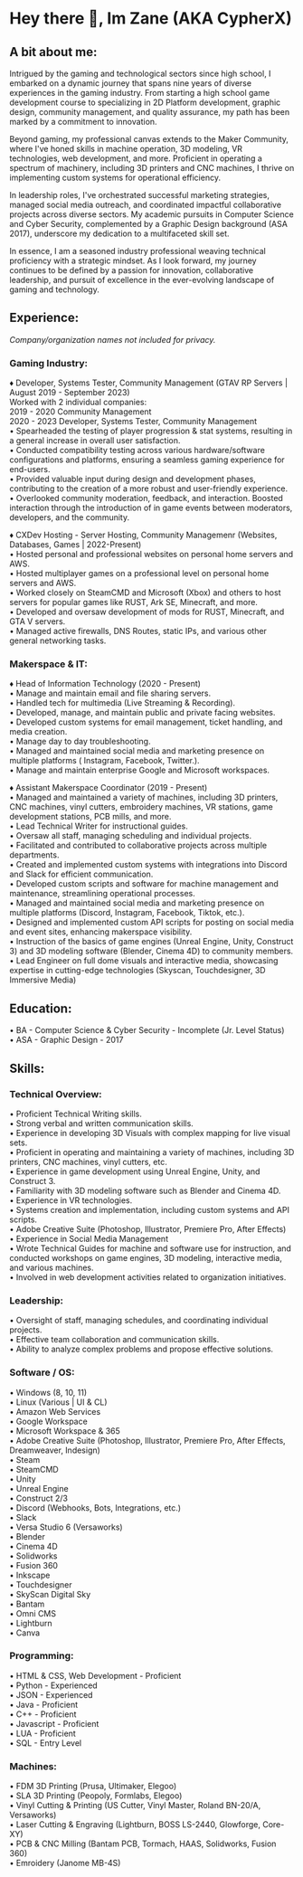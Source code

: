 # Hey there 👋, Im Zane (AKA CypherX)
##  A bit about me:
Intrigued by the gaming and technological sectors since high school, I embarked on a dynamic journey that spans nine years of diverse experiences in the gaming industry. From starting a high school game development course to specializing in 2D Platform development, graphic design, community management, and quality assurance, my path has been marked by a commitment to innovation.

Beyond gaming, my professional canvas extends to the Maker Community, where I've honed skills in machine operation, 3D modeling, VR technologies, web development, and more. Proficient in operating a spectrum of machinery, including 3D printers and CNC machines, I thrive on implementing custom systems for operational efficiency.

In leadership roles, I've orchestrated successful marketing strategies, managed social media outreach, and coordinated impactful collaborative projects across diverse sectors. My academic pursuits in Computer Science and Cyber Security, complemented by a Graphic Design background (ASA 2017), underscore my dedication to a multifaceted skill set.

In essence, I am a seasoned industry professional weaving technical proficiency with a strategic mindset. As I look forward, my journey continues to be defined by a passion for innovation, collaborative leadership, and pursuit of excellence in the ever-evolving landscape of gaming and technology.

## Experience:
*Company/organization names not included for privacy.*
### Gaming Industry:
♦ Developer, Systems Tester, Community Management (GTAV RP Servers | August 2019 - September 2023) <br />
  Worked with 2 individual companies: <br />
  2019 - 2020 Community Management  <br />
  2020 - 2023 Developer, Systems Tester, Community Management <br />
    • Spearheaded the testing of player progression & stat systems, resulting in a general increase in overall user satisfaction. <br />
    • Conducted compatibility testing across various hardware/software configurations and platforms, ensuring a seamless gaming experience for end-users. <br />
    • Provided valuable input during design and development phases, contributing to the creation of a more robust and user-friendly experience. <br />
    • Overlooked community moderation, feedback, and interaction. Boosted interaction through the introduction of in game events between moderators, developers, and the community. <br />

♦ CXDev Hosting - Server Hosting, Community Managemenr (Websites, Databases, Games | 2022-Present) <br />
• Hosted personal and professional websites on personal home servers and AWS. <br />
• Hosted multiplayer games on a professional level on personal home servers and AWS. <br />
• Worked closely on SteamCMD and Microsoft (Xbox) and others to host servers for popular games like RUST, Ark SE, Minecraft, and more. <br />
• Developed and oversaw development of mods for RUST, Minecraft, and GTA V servers. <br />
• Managed active firewalls, DNS Routes, static IPs, and various other general networking tasks. <br />


### Makerspace & IT:
♦ Head of Information Technology (2020 - Present) <br />
• Manage and maintain email and file sharing servers. <br />
• Handled tech for multimedia (Live Streaming & Recording). <br />
• Developed, manage, and maintain public and private facing websites. <br />
• Developed custom systems for email management, ticket handling, and media creation. <br />
• Manage day to day troubleshooting. <br />
• Managed and maintained social media and marketing presence on multiple platforms ( Instagram, Facebook, Twitter.). <br />
• Manage and maintain enterprise Google and Microsoft workspaces. <br />

♦ Assistant Makerspace Coordinator (2019 - Present) <br />
• Managed and maintained a variety of machines, including 3D printers, CNC machines, vinyl cutters, embroidery machines, VR stations, game development stations, PCB mills, and more. <br />
• Lead Technical Writer for instructional guides. <br />
• Oversaw all staff, managing scheduling and individual projects. <br />
• Facilitated and contributed to collaborative projects across multiple departments. <br />
• Created and implemented custom systems with integrations into Discord and Slack for efficient communication. <br />
• Developed custom scripts and software for machine management and maintenance, streamlining operational processes. <br />
• Managed and maintained social media and marketing presence on multiple platforms (Discord, Instagram, Facebook, Tiktok, etc.). <br />
• Designed and implemented custom API scripts for posting on social media and event sites, enhancing makerspace visibility. <br />
• Instruction of the basics of game engines (Unreal Engine, Unity, Construct 3) and 3D modeling software (Blender, Cinema 4D) to community members. <br />
• Lead Engineer on full dome visuals and interactive media, showcasing expertise in cutting-edge technologies (Skyscan, Touchdesigner, 3D Immersive Media) <br />

## Education:
• BA - Computer Science & Cyber Security - Incomplete (Jr. Level Status) <br />
• ASA - Graphic Design - 2017 <br />

## Skills:
### Technical Overview:
• Proficient Technical Writing skills. <br />
• Strong verbal and written communication skills. <br />
• Experience in developing 3D Visuals with complex mapping for live visual sets. <br />
• Proficient in operating and maintaining a variety of machines, including 3D printers, CNC machines, vinyl cutters, etc. <br />
• Experience in game development using Unreal Engine, Unity, and Construct 3. <br />
• Familiarity with 3D modeling software such as Blender and Cinema 4D. <br />
• Experience in VR technologies. <br />
• Systems creation and implementation, including custom systems and API scripts. <br />
• Adobe Creative Suite (Photoshop, Illustrator, Premiere Pro, After Effects) <br />
• Experience in Social Media Management <br />
• Wrote Technical Guides for machine and software use for instruction, and conducted workshops on game engines, 3D modeling, interactive media, and various machines. <br />
• Involved in web development activities related to organization initiatives. <br />
### Leadership:
• Oversight of staff, managing schedules, and coordinating individual projects. <br />
• Effective team collaboration and communication skills. <br />
• Ability to analyze complex problems and propose effective solutions. <br />
### Software / OS:
• Windows (8, 10, 11) <br />
• Linux (Various | UI & CL) <br />
• Amazon Web Services <br />
• Google Workspace <br />
• Microsoft Workspace & 365 <br />
• Adobe Creative Suite (Photoshop, Illustrator, Premiere Pro, After Effects, Dreamweaver, Indesign) <br />
• Steam <br />
• SteamCMD <br />
• Unity <br />
• Unreal Engine <br />
• Construct 2/3 <br />
• Discord (Webhooks, Bots, Integrations, etc.) <br />
• Slack <br />
• Versa Studio 6 (Versaworks) <br />
• Blender <br />
• Cinema 4D <br />
• Solidworks <br />
• Fusion 360 <br />
• Inkscape <br />
• Touchdesigner <br />
• SkyScan Digital Sky <br />
• Bantam <br />
• Omni CMS <br />
• Lightburn <br />
• Canva <br />
### Programming:
• HTML & CSS, Web Development - Proficient <br />
• Python - Experienced <br />
• JSON - Experienced <br />
• Java - Proficient  <br />
• C++ - Proficient <br />
• Javascript - Proficient <br />
• LUA - Proficient <br />
• SQL - Entry Level
### Machines:
• FDM 3D Printing (Prusa, Ultimaker, Elegoo) <br />
• SLA 3D Printing (Peopoly, Formlabs, Elegoo) <br />
• Vinyl Cutting & Printing (US Cutter, Vinyl Master, Roland BN-20/A, Versaworks) <br />
• Laser Cutting & Engraving (Lightburn, BOSS LS-2440, Glowforge, Core-XY) <br />
• PCB & CNC Milling (Bantam PCB, Tormach, HAAS, Solidworks, Fusion 360) <br />
• Emroidery (Janome MB-4S) <br />
<!--
**CypherXDev/CypherXDev** is a ✨ _special_ ✨ repository because its `README.md` (this file) appears on your GitHub profile.

Here are some ideas to get you started:

- 🔭 I’m currently working on ...
- 🌱 I’m currently learning ...
- 👯 I’m looking to collaborate on ...
- 🤔 I’m looking for help with ...
- 💬 Ask me about ...
- 📫 How to reach me: ...
- 😄 Pronouns: ...
- ⚡ Fun fact: ...
-->
